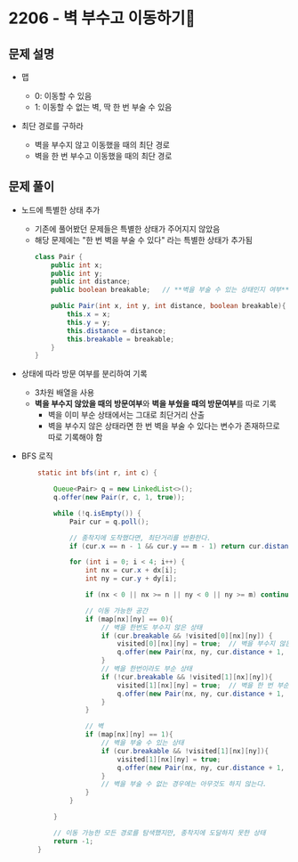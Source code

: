 # 2206 - 벽 부수고 이동하기🧱

## 문제 설명  
  

- 맵
  - 0: 이동할 수 있음
  - 1: 이동할 수 없는 벽, 딱 한 번 부술 수 있음
  

- 최단 경로를 구하라
  - 벽을 부수지 않고 이동했을 때의 최단 경로
  - 벽을 한 번 부수고 이동했을 때의 최단 경로


## 문제 풀이

- 노드에 특별한 상태 추가
  - 기존에 풀어봤던 문제들은 특별한 상태가 주어지지 않았음
  - 해당 문제에는 "한 번 벽을 부술 수 있다" 라는 특별한 상태가 추가됨
    ```java
    class Pair {
        public int x;
        public int y;
        public int distance;
        public boolean breakable;   // **벽을 부술 수 있는 상태인지 여부**
    
        public Pair(int x, int y, int distance, boolean breakable){
            this.x = x;
            this.y = y;
            this.distance = distance;
            this.breakable = breakable;
        }
    }
    ```
- 상태에 따라 방문 여부를 분리하여 기록
  - 3차원 배열을 사용
  - **벽을 부수지 않았을 때의 방문여부**와 **벽을 부쉈을 때의 방문여부**를 따로 기록
    - 벽을 이미 부순 상태에서는 그대로 최단거리 산출
    - 벽을 부수지 않은 상태라면 한 번 벽을 부술 수 있다는 변수가 존재하므로 따로 기록해야 함


- BFS 로직
    ```java
        static int bfs(int r, int c) {
    
            Queue<Pair> q = new LinkedList<>();
            q.offer(new Pair(r, c, 1, true));
    
            while (!q.isEmpty()) {
                Pair cur = q.poll();
    
                // 종착지에 도착했다면, 최단거리를 반환한다.
                if (cur.x == n - 1 && cur.y == m - 1) return cur.distance;
    
                for (int i = 0; i < 4; i++) {
                    int nx = cur.x + dx[i];
                    int ny = cur.y + dy[i];
    
                    if (nx < 0 || nx >= n || ny < 0 || ny >= m) continue;
    
                    // 이동 가능한 공간
                    if (map[nx][ny] == 0){
                        // 벽을 한번도 부수지 않은 상태
                        if (cur.breakable && !visited[0][nx][ny]) {
                            visited[0][nx][ny] = true;  // 벽을 부수지 않은 경로의 방문여부
                            q.offer(new Pair(nx, ny, cur.distance + 1, true));
                        }
                        // 벽을 한번이라도 부순 상태
                        if (!cur.breakable && !visited[1][nx][ny]){
                            visited[1][nx][ny] = true;  // 벽을 한 번 부순 경로의 방문여부
                            q.offer(new Pair(nx, ny, cur.distance + 1, false));
                        }
                    }
    
                    // 벽
                    if (map[nx][ny] == 1){
                        // 벽을 부술 수 있는 상태
                        if (cur.breakable && !visited[1][nx][ny]){
                            visited[1][nx][ny] = true;
                            q.offer(new Pair(nx, ny, cur.distance + 1, false));
                        }
                        // 벽을 부술 수 없는 경우에는 아무것도 하지 않는다.
                    }
                }
    
            }
    
            // 이동 가능한 모든 경로를 탐색했지만, 종착지에 도달하지 못한 상태
            return -1;
        }
    ```
